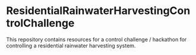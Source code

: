 # ResidentialRainwaterHarvestingControlChallenge
This repository contains resources for a control challenge / hackathon for controlling a residential rainwater harvesting system.
